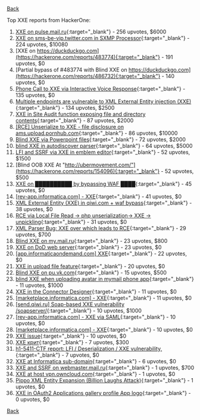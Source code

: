 [Back](../README.md)

Top XXE reports from HackerOne:

1. [XXE on pulse.mail.ru](https://hackerone.com/reports/505947){:target="_blank"} - 256 upvotes, $6000
2. [XXE on sms-be-vip.twitter.com in SXMP Processor](https://hackerone.com/reports/248668){:target="_blank"} - 224 upvotes, $10080
3. [XXE on https://duckduckgo.com](https://hackerone.com/reports/483774){:target="_blank"} - 191 upvotes, $0
4. [Partial bypass of #483774 with Blind XXE on https://duckduckgo.com](https://hackerone.com/reports/486732){:target="_blank"} - 140 upvotes, $0
5. [Phone Call to XXE via Interactive Voice Response](https://hackerone.com/reports/395296){:target="_blank"} - 135 upvotes, $0
6. [Multiple endpoints are vulnerable to XML External Entity injection (XXE)](https://hackerone.com/reports/72272){:target="_blank"} - 134 upvotes, $2500
7. [XXE in Site Audit function exposing file and directory contents](https://hackerone.com/reports/312543){:target="_blank"} - 87 upvotes, $2000
8. [[RCE] Unserialize to XXE - file disclosure on ams.upload.pornhub.com](https://hackerone.com/reports/142562){:target="_blank"} - 86 upvotes, $10000
9. [Blind XXE via Powerpoint files](https://hackerone.com/reports/334488){:target="_blank"} - 72 upvotes, $2000
10. [blind XXE in autodiscover parser](https://hackerone.com/reports/315837){:target="_blank"} - 64 upvotes, $5000
11. [LFI and SSRF via XXE in emblem editor](https://hackerone.com/reports/347139){:target="_blank"} - 52 upvotes, $1500
12. [Blind OOB XXE At "http://ubermovement.com/"](https://hackerone.com/reports/154096){:target="_blank"} - 52 upvotes, $500
13. [XXE on ██████████ by bypassing WAF ████](https://hackerone.com/reports/433996){:target="_blank"} - 45 upvotes, $0
14. [[rev-app.informatica.com] - XXE](https://hackerone.com/reports/105434){:target="_blank"} - 41 upvotes, $0
15. [XML External Entity (XXE) in qiwi.com + waf bypass](https://hackerone.com/reports/99279){:target="_blank"} - 38 upvotes, $0
16. [RCE via Local File Read -\> php unserialization-\> XXE -\> unpickling](https://hackerone.com/reports/415501){:target="_blank"} - 31 upvotes, $0
17. [XML Parser Bug: XXE over which leads to RCE](https://hackerone.com/reports/55431){:target="_blank"} - 29 upvotes, $700
18. [Blind XXE on my.mail.ru](https://hackerone.com/reports/276276){:target="_blank"} - 23 upvotes, $800
19. [XXE on DoD web server](https://hackerone.com/reports/188743){:target="_blank"} - 23 upvotes, $0
20. [[app.informaticaondemand.com] XXE](https://hackerone.com/reports/105753){:target="_blank"} - 22 upvotes, $0
21. [XXE in upload file feature](https://hackerone.com/reports/105787){:target="_blank"} - 20 upvotes, $0
22. [Blind XXE on pu.vk.com](https://hackerone.com/reports/296622){:target="_blank"} - 15 upvotes, $500
23. [blind XXE when uploading avatar in mymail phone app](https://hackerone.com/reports/277341){:target="_blank"} - 11 upvotes, $1000
24. [XXE in the Connector Designer](https://hackerone.com/reports/112116){:target="_blank"} - 11 upvotes, $0
25. [[marketplace.informatica.com] - XXE](https://hackerone.com/reports/106797){:target="_blank"} - 11 upvotes, $0
26. [[send.qiwi.ru] Soap-based XXE vulnerability /soapserver/](https://hackerone.com/reports/36450){:target="_blank"} - 10 upvotes, $1000
27. [[rev-app.informatica.com] - XXE via SAML](https://hackerone.com/reports/106865){:target="_blank"} - 10 upvotes, $0
28. [[marketplace.informatica.com] - XXE](https://hackerone.com/reports/106802){:target="_blank"} - 10 upvotes, $0
29. [XXE issue](https://hackerone.com/reports/130661){:target="_blank"} - 10 upvotes, $0
30. [XXE крит](https://hackerone.com/reports/449627){:target="_blank"} - 7 upvotes, $300
31. [h1-5411-CTF report: LFI / Deserialization / XXE vulnerability,](https://hackerone.com/reports/415233){:target="_blank"} - 7 upvotes, $0
32. [XXE at Informatica sub-domain](https://hackerone.com/reports/150520){:target="_blank"} - 6 upvotes, $0
33. [XXE and SSRF on webmaster.mail.ru](https://hackerone.com/reports/12583){:target="_blank"} - 1 upvotes, $700
34. [XXE at host vpn.owncloud.com](https://hackerone.com/reports/105980){:target="_blank"} - 1 upvotes, $0
35. [Pippo XML Entity Expansion (Billion Laughs Attack)](https://hackerone.com/reports/506791){:target="_blank"} - 1 upvotes, $0
36. [XXE in OAuth2 Applications gallery profile App logo](https://hackerone.com/reports/104620){:target="_blank"} - 0 upvotes, $0


[Back](../README.md)